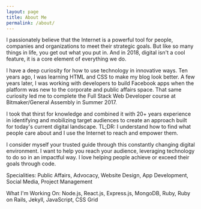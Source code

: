 ```yaml
---
layout: page
title: About Me
permalink: /about/
---
```


I passionately believe that the Internet is a powerful tool for people, companies and organizations to meet their strategic goals. But like so many things in life, you get out what you put in. And in 2018, digital isn't a cool feature, it is a core element of everything we do.

I have a deep curiosity for how to use technology in innovative ways. Ten years ago, I was learning HTML and CSS to make my blog look better. A few years later, I was working with developers to build Facebook apps when the platform was new to the corporate and public affairs space. That same curiosity led me to complete the Full Stack Web Developer course at Bitmaker/General Assembly in Summer 2017.

I took that thirst for knowledge and combined it with 20+ years experience in identifying and mobilizing target audiences to create an approach built for today's current digital landscape. TL;DR: I understand how to find what people care about and I use the Internet to reach and empower them.

I consider myself your trusted guide through this constantly changing digital environment. I want to help you reach your audience, leveraging technology to do so in an impactful way. I love helping people achieve or exceed their goals through code.

Specialities: Public Affairs, Advocacy, Website Design, App Development, Social Media, Project Management

What I'm Working On: Node.js, React.js, Express.js, MongoDB, Ruby, Ruby on Rails, Jekyll, JavaScript, CSS Grid
